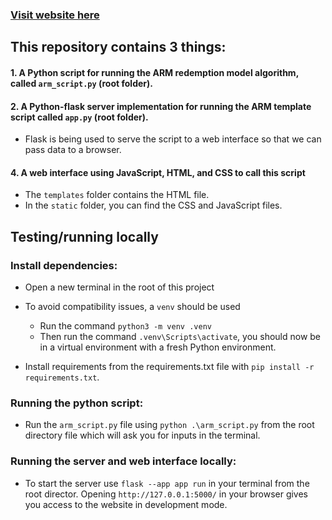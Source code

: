 ### [Visit website here](https://avamore-software-developer-test.vercel.app/)

## This repository contains 3 things:
#### 1. A Python script for running the ARM redemption model algorithm, called `arm_script.py` (root folder).
#### 2. A Python-flask server implementation for running the ARM template script called `app.py` (root folder).
   - Flask is being used to serve the script to a web interface so that we can pass data to a browser.
#### 4. A web interface using JavaScript, HTML, and CSS to call this script
   - The `templates` folder contains the HTML file.
   - In the `static` folder, you can find the CSS and JavaScript files.

## Testing/running locally

### Install dependencies:
- Open a new terminal in the root of this project
- To avoid compatibility issues, a `venv` should be used
   - Run the command `python3 -m venv .venv`
  - Then run the command `.venv\Scripts\activate`, you should now be in a virtual environment with a fresh Python environment.
  
- Install requirements from the requirements.txt file with `pip install -r requirements.txt`.

### Running the python script:
- Run the `arm_script.py` file using `python .\arm_script.py` from the root directory file which will ask you for inputs in the terminal.

### Running the server and web interface locally:
- To start the server use `flask --app app run` in your terminal from the root director. Opening `http://127.0.0.1:5000/` in your browser gives you access to the website in development mode.
